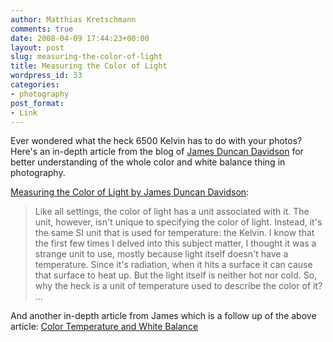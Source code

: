 ```yaml
---
author: Matthias Kretschmann
comments: true
date: 2008-04-09 17:44:23+00:00
layout: post
slug: measuring-the-color-of-light
title: Measuring the Color of Light
wordpress_id: 33
categories:
- photography
post_format:
- Link
---
```


Ever wondered what the heck 6500 Kelvin has to do with your photos? Here's an in-depth article from the blog of [James Duncan Davidson](http://duncandavidson.com/blog/) for better understanding of the whole color and white balance thing in photography.



[Measuring the Color of Light by James Duncan Davidson](http://duncandavidson.com/2008/04/kelvins-and-the-color-of-light.html):





> Like all settings, the color of light has a unit associated with it. The unit, however, isn't unique to specifying the color of light. Instead, it's the same SI unit that is used for temperature: the Kelvin. I know that the first few times I delved into this subject matter, I thought it was a strange unit to use, mostly because light itself doesn't have a temperature. Since it's radiation, when it hits a surface it can cause that surface to heat up. But the light itself is neither hot nor cold. So, why the heck is a unit of temperature used to describe the color of it? ...



And another in-depth article from James which is a follow up of the above article:
[Color Temperature and White Balance](http://duncandavidson.com/2008/04/color-temperature-and-sensors.html)
